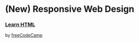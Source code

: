 # (New) Responsive Web Design
### [Learn HTML](https://www.freecodecamp.org/learn/2022/responsive-web-design/#learn-html-by-building-a-cat-photo-app)

by [freeCodeCamp](freecodecamp.org)
